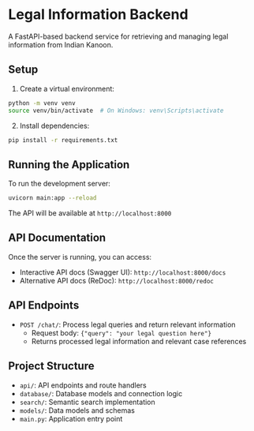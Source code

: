 # Legal Information Backend

A FastAPI-based backend service for retrieving and managing legal information from Indian Kanoon.

## Setup

1. Create a virtual environment:
```bash
python -m venv venv
source venv/bin/activate  # On Windows: venv\Scripts\activate
```

2. Install dependencies:
```bash
pip install -r requirements.txt
```

## Running the Application

To run the development server:
```bash
uvicorn main:app --reload
```

The API will be available at `http://localhost:8000`

## API Documentation

Once the server is running, you can access:
- Interactive API docs (Swagger UI): `http://localhost:8000/docs`
- Alternative API docs (ReDoc): `http://localhost:8000/redoc`

## API Endpoints

- `POST /chat/`: Process legal queries and return relevant information
  - Request body: `{"query": "your legal question here"}`
  - Returns processed legal information and relevant case references

## Project Structure

- `api/`: API endpoints and route handlers
- `database/`: Database models and connection logic
- `search/`: Semantic search implementation
- `models/`: Data models and schemas
- `main.py`: Application entry point 